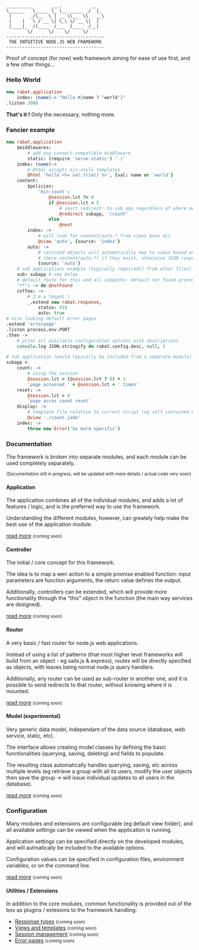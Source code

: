
    __________       ___.           __
    \______   \_____ \_ |__ _____ _/  |_
     |       _/\__  \ | __ \\__  \\   __\
     |    |   \ / __ \| \_\ \/ __ \|  |
     |____|_  /(____  /___  (____  /__|
            \/      \/    \/     \/
    -------------------------------------
     THE INTUITIVE NODE.JS WEB FRAMEWORK
    -------------------------------------

Proof of concept (for now) web framework aiming for
ease of use first, and a few other things...

### Hello World

```coffeescript
new rabat.application
    index: (name)-> "Hello #{name ? 'world'}"
.listen 3000
```

**That's it !** Only the necessary, nothing more.

### Fancier example

```coffeescript
new rabat.application
    $middlewares:
        # add any connect-compatible middleware
        static: (require 'serve-static') './'
    index: (name)->
        # @html accepts ejs-style templates
        @html 'hello <%= val.trim() %>', {val: name or 'world'}
    content:
        $policies:
            'min-count':
                @session.lct ?= 0
                if @session.lct < 5
                    # smart redirect: to sub app regardless of where mounted
                    @redirect subapp, '/count'
                else
                    @next
        index: ->
            # will look for content/auto.* from views base dir
            @view 'auto', {source: 'index'}
        auto: ->
            # returned objects will automatically map to views based on path
            # (here content/auto.*) if they exist, otherwise JSON response
            {source: 'auto'}
    # sub applications example (typically required() from other files)
    sub: subapp # see below
    # default route for this and all subpaths: default not found processing
    '**': -> do @notFound
    coffee: ->
        # I'm a teapot !
        _.extend new rabat.response,
            status: 418
            auto: true
# nice looking default error pages
.extend 'errorpage'
.listen process.env.PORT
.then ->
    # print all available configuration options with descriptions
    console.log JSON.stringify do rabat.config.desc, null, 2

# sub application (would typically be included from a separate module)
subapp =
    count: ->
        # using the session
        @session.lct = (@session.lct ? 0) + 1
        'page accessed ' + @session.lct + ' times'
    reset: ->
        @session.lct = 0
        'page acces count reset'
    display: ->
        # template file relative to current script (eg self contained modules)
        @view './count.jade'
    index: ->
        throw new Error('be more specific')
```

### Documentation

The framework is broken into separate modules,
and each module can be used completely separately.

<small>(Documentation still in progress,
will be updated with more details / actual code very soon)</small>

#### Application

The application combines all of the individual modules,
and adds a lot of features / logic, and is the preferred way
to use the framework.

Understanding the different modules, however,
can greately help make the best use of the application module.

[read more]() <small>(coming soon)</small>

#### Controller

The initial / core concept for this framework.

The idea is to map a wen action to a simple promise enabled function:
input parameters are function arguments, the return value defines the output.

Additionally, controllers can be extended, which will provide more functionality
through the "this" object in the function (the main way services are designed).

[read more]() <small>(coming soon)</small>

#### Router

A very basic / fast router for node.js web applications.

Instead of using a list of patterns (that most higher level frameworks will
build from an object - eg sails.js & express), routes will be directly
specified as objects, with leaves being normal node.js query handlers.

Additionally, any router can be used as sub-router in another one,
and it is possible to send redirects to that router, without knowing where
it is mounted.

[read more]() <small>(coming soon)</small>

#### Model (experimental)

Very generic data model, independant of the data source (database,
web service, static, etc).

The interface allows creating model classes by defining the basic
functionalities (querying, saving, deleting) and fields to populate.

The resulting class automatically handles querying, saving, etc across multiple
levels (eg retrieve a group with all its users, modify the user objects then
save the group -> will issue individual updates to all users in the database).

[read more]() <small>(coming soon)</small>

### Configuration

Many modules and extensions are configurable (eg default view folder), and all
available settings can be viewed when the application is running.

Application settings can be specified directly on the developed modules,
and will autmatically be included to the available options.

Configuration values can be specified in configuration files, environment
variables, or on the command line.

[read more]() <small>(coming soon)</small>

#### Utilities / Extensions

In addition to the core modules, common functionality is provided out of the
box as plugins / extesions to the framework handling:

* [Response types]() <small>(coming soon)</small>
* [Views and templates]() <small>(coming soon)</small>
* [Session management]() <small>(coming soon)</small>
* [Error pages]() <small>(coming soon)</small>

